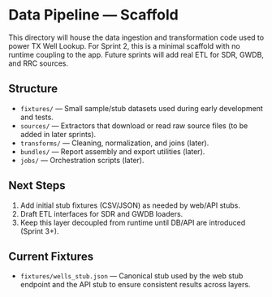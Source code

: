 # Data Pipeline — Scaffold

This directory will house the data ingestion and transformation code used to power TX Well Lookup. For Sprint 2, this is a minimal scaffold with no runtime coupling to the app. Future sprints will add real ETL for SDR, GWDB, and RRC sources.

## Structure

- `fixtures/` — Small sample/stub datasets used during early development and tests.
- `sources/` — Extractors that download or read raw source files (to be added in later sprints).
- `transforms/` — Cleaning, normalization, and joins (later).
- `bundles/` — Report assembly and export utilities (later).
- `jobs/` — Orchestration scripts (later).

## Next Steps

1. Add initial stub fixtures (CSV/JSON) as needed by web/API stubs.
2. Draft ETL interfaces for SDR and GWDB loaders.
3. Keep this layer decoupled from runtime until DB/API are introduced (Sprint 3+).

## Current Fixtures

- `fixtures/wells_stub.json` — Canonical stub used by the web stub endpoint and the API stub to ensure consistent results across layers.

